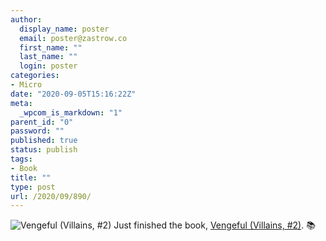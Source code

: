 ```yaml
---
author:
  display_name: poster
  email: poster@zastrow.co
  first_name: ""
  last_name: ""
  login: poster
categories:
- Micro
date: "2020-09-05T15:16:22Z"
meta:
  _wpcom_is_markdown: "1"
parent_id: "0"
password: ""
published: true
status: publish
tags:
- Book
title: ""
type: post
url: /2020/09/890/
---
```

<p><img src="{{ site.baseurl }}/assets/2020/09/26856502._SY75_.jpg" alt="Vengeful (Villains, #2)" /> Just finished the book, <a href="https://www.goodreads.com/review/show/3412272046?utm_medium=api&amp;utm_source=rss">Vengeful (Villains, #2)</a>. 📚</p>
